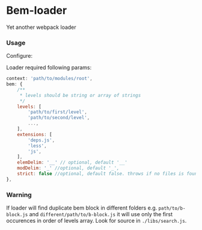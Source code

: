 Bem-loader
==========

Yet another webpack loader

### Usage

Configure:

Loader required following params:
```javascript
context: 'path/to/modules/root',
bem: {
    /**
     * levels should be string or array of strings
     */
    levels: [
        'path/to/first/level',
        'path/to/second/level',
        ...,
    ],
    extensions: [
        'deps.js',
        'less',
        'js',
    ],
    elemDelim: '__' // optional, default '__'
    modDelim: '_' //optional, default '_',
    strict: false //optional, default false. throws if no files is found
},
```

### Warning
If loader will find duplicate bem block in different folders e.g. `path/to/b-block.js` and `different/path/to/b-block.js`
it will use only the first occurences in order of levels array. Look for source in `./libs/search.js`.

